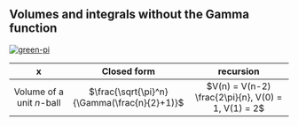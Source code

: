 ## Volumes and integrals without the Gamma function

[![green-pi](https://img.shields.io/badge/Rendered%20with-Green%20Pi-00d5b1?style=flat-square)](https://github.com/nschloe/green-pi?activate&inlineMath=$)

x                    | Closed form                                  | recursion
|:-------:|:---:|:----:|
Volume of a unit $n$-ball | $\frac{\sqrt{\pi}^n}{\Gamma(\frac{n}{2}+1)}$ | $V(n) = V(n-2) \frac{2\pi}{n}, V(0) = 1, V(1) = 2$
